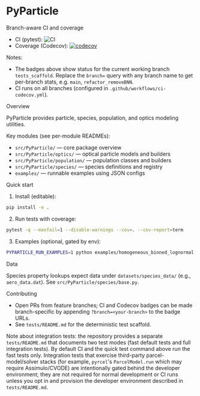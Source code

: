 # PyParticle

Branch-aware CI and coverage

- CI (pytest): ![CI](https://github.com/lfierce2/PyParticle/actions/workflows/ci-codecov.yml/badge.svg?branch=tests_scaffold)
- Coverage (Codecov): [![codecov](https://codecov.io/gh/lfierce2/PyParticle/branch/tests_scaffold/graph/badge.svg)](https://codecov.io/gh/lfierce2/PyParticle/branch/tests_scaffold)

Notes:
- The badges above show status for the current working branch `tests_scaffold`. Replace the `branch=` query with any branch name to get per-branch stats, e.g. `main`, `refactor_removeBNN`.
- CI runs on all branches (configured in `.github/workflows/ci-codecov.yml`).

Overview

PyParticle provides particle, species, population, and optics modeling utilities.

Key modules (see per-module READMEs):
- `src/PyParticle/` — core package overview
- `src/PyParticle/optics/` — optical particle models and builders
- `src/PyParticle/population/` — population classes and builders
- `src/PyParticle/species/` — species definitions and registry
- `examples/` — runnable examples using JSON configs

Quick start

1) Install (editable):

```bash
pip install -e .
```

2) Run tests with coverage:

```bash
pytest -q --maxfail=1 --disable-warnings --cov=. --cov-report=term
```

3) Examples (optional, gated by env):

```bash
PYPARTICLE_RUN_EXAMPLES=1 python examples/homogeneous_binned_lognormal.py
```

Data

Species property lookups expect data under `datasets/species_data/` (e.g., `aero_data.dat`). See `src/PyParticle/species/base.py`.

Contributing

- Open PRs from feature branches; CI and Codecov badges can be made branch-specific by appending `?branch=<your-branch>` to the badge URLs.
- See `tests/README.md` for the deterministic test scaffold.
  
Note about integration tests: the repository provides a separate `tests/README.md` that documents two test modes (fast default tests and full integration tests). By default CI and the quick test command above run the fast tests only. Integration tests that exercise third-party parcel-model/solver stacks (for example, `pyrcel`'s `ParcelModel.run` which may require Assimulo/CVODE) are intentionally gated behind the developer environment; they are not required for normal development or CI runs unless you opt in and provision the developer environment described in `tests/README.md`.
